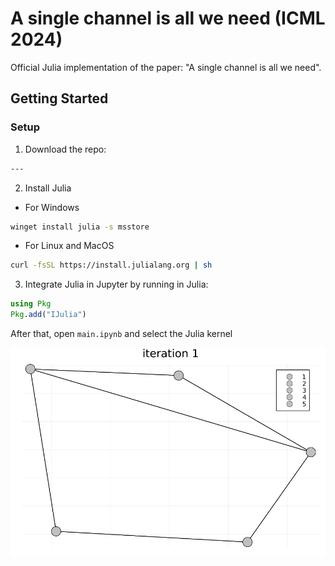 # A single channel is all we need (ICML 2024)
Official Julia implementation of the paper: "A single channel is all we need".

## Getting Started

### Setup 
1.  Download the repo:
```bash
---
```
2. Install Julia
- For Windows
     
```bash
winget install julia -s msstore
```

- For Linux and MacOS

```bash
curl -fsSL https://install.julialang.org | sh
```

3. Integrate Julia in Jupyter by running in Julia:

```Julia bash
using Pkg
Pkg.add("IJulia")
```

After that, open `main.ipynb` and select the Julia kernel

<!---
## Citation
If you find this useful for your research, please use the following.

```
@InProceedings{author_2024_ICML,
    author    = {Autor},
    title     = {A single channel is all we need},
    booktitle = {Proceedings of the International Conference on Machine Learning (ICML)},
    month     = {January},
    year      = {2023},
}
```

## Acknowledgments
 - Acknowledgments
--->

![](wl.gif)
